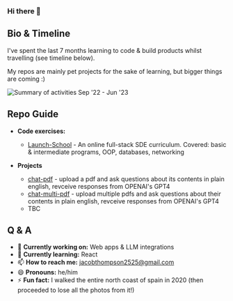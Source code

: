 ### Hi there 👋

## Bio & Timeline
I've spent the last 7 months learning to code & build products whilst travelling (see timeline below).

My repos are mainly pet projects for the sake of learning, but bigger things are coming :)

![Summary of activities Sep '22 - Jun '23](https://github.com/jake-vt/jake-vt/assets/33576202/9c7534c7-1d9e-4afc-948f-f0f0277d18e5)

## Repo Guide
- **Code exercises:**
  - [Launch-School](https://github.com/jake-vt/Launch-School) - An online full-stack SDE curriculum. Covered: basic & intermediate programs, OOP, databases, networking

- **Projects**
  -  [chat-pdf](https://github.com/jake-vt/chat-pdf) - upload a pdf and ask questions about its contents in plain english, revceive responses from OPENAI's GPT4
  -  [chat-multi-pdf](https://github.com/jake-vt/chat-multi-pdf) - upload multiple pdfs and ask questions about their contents in plain english, revceive responses from OPENAI's GPT4
  -  TBC 

## Q & A 
- 🔭 **Currently working on:** Web apps & LLM integrations
- 🌱 **Currently learning:** React
- 📫 **How to reach me:** jacobthompson2525@gmail.com
- 😄 **Pronouns:** he/him
- ⚡ **Fun fact:** I walked the entire north coast of spain in 2020 (then proceeded to lose all the photos from it!)
